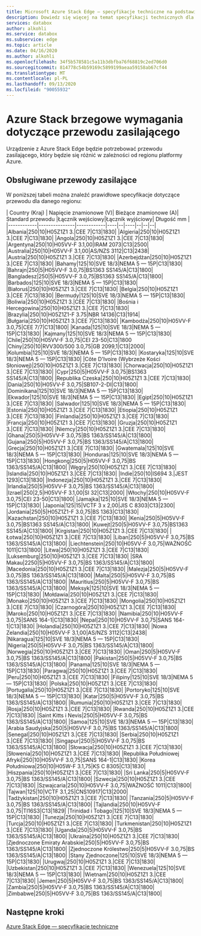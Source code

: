 ```yaml
---
title: Microsoft Azure Stack Edge — specyfikacje techniczne na podstawie lokalizacji | Microsoft Docs
description: Dowiedz się więcej na temat specyfikacji technicznych dla Azure Stack brzegowej.
services: databox
author: alkohli
ms.service: databox
ms.subservice: edge
ms.topic: article
ms.date: 04/16/2020
ms.author: alkohli
ms.openlocfilehash: 34f5b578581c5a11b3dbfba76f68819c2ed706d0
ms.sourcegitcommit: 814778c54b59169c5899199aeaa59158ab67cf44
ms.translationtype: MT
ms.contentlocale: pl-PL
ms.lasthandoff: 09/13/2020
ms.locfileid: "90055932"
---
```

# <a name="azure-stack-edge-power-cord-specifications"></a>Azure Stack brzegowe wymagania dotyczące przewodu zasilającego

Urządzenie z Azure Stack Edge będzie potrzebować przewodu zasilającego, który będzie się różnić w zależności od regionu platformy Azure.

## <a name="supported-power-cords"></a>Obsługiwane przewody zasilające

W poniższej tabeli można znaleźć prawidłowe specyfikacje dotyczące przewodu dla danego regionu:

| Country (Kraj)    | Napięcie znamionowe (V)| Bieżące znamionowe (A)| Standard przewodu |Łącznik wejściowy|Łącznik wyjściowy| Długość mm |  
|------------|---------------|------------|----|--|----|--|--|--|
|Albania|250|10|H05Z1Z1 3.|CEE 7|C13|1830|
|Algieria|250|10|H05Z1Z1 3.|CEE 7|C13|1830|
|Angola|250|10|H05Z1Z1 3.|CEE 7|C13|1830|
|Argentyna|250|10|H05VV-F 3.1,00|IRAM 2073|C13|2500|
|Australia|250|10|H05VV-F 3.1,00|AS/NZS 3112|C13|2438|
|Austria|250|10|H05Z1Z1 3.|CEE 7|C13|1830|
|Azerbejdżan|250|10|H05Z1Z1 3.|CEE 7|C13|1830|
|Bahamy|125|10|SVE 18/3|NEMA 5 — 15P|C13|1830|
|Bahrajn|250|5|H05VV-F 3.0,75|BS1363 SS145/A|C13|1800|
|Bangladesz|250|5|H05VV-F 3.0,75|BS1363 SS145/A|C13|1800|
|Barbados|125|10|SVE 18/3|NEMA 5 — 15P|C13|1830|
|Białoruś|250|10|H05Z1Z1 3.|CEE 7|C13|1830|
|Belgia|250|10|H05Z1Z1 3.|CEE 7|C13|1830|
|Bermudy|125|10|SVE 18/3|NEMA 5 — 15P|C13|1830|
|Boliwia|250|10|H05Z1Z1 3.|CEE 7|C13|1830|
|Bośnia i Hercegowina|250|10|H05Z1Z1 3.|CEE 7|C13|1830|
|Brazylia|250|10|H05Z1Z1-F 3.75|NBR 14136|C13|1914|
|Bułgaria|250|10|H05Z1Z1 3.|CEE 7|C13|1830|
|Kambodża|250|10|H05VV-F 3.0,75|CEE 7/7|C13|1800|
|Kanada|125|10|SVE 18/3|NEMA 5 — 15P|C13|1830|
|Kajmany|125|10|SVE 18/3|NEMA 5 — 15P|C13|1830|
|Chile|250|10|H05VV-F 3.0,75|CEI 23-50|C13|1800
|Chiny|250|10|RVV300/500 3.0,75|GB 2099,1|C13|2000|
|Kolumbia|125|10|SVE 18/3|NEMA 5 — 15P|C13|1830|
|Kostaryka|125|10|SVE 18/3|NEMA 5 — 15P|C13|1830|
|Côte D'Ivoire (Wybrzeże Kości Słoniowej)|250|10|H05Z1Z1 3.|CEE 7|C13|1830|
|Chorwacja|250|10|H05Z1Z1 3.|CEE 7|C13|1830|
|Cypr|250|5|H05VV-F 3.0,75|BS1363 SS145/A|C13|1800|
|Republika Czeska|250|10|H05Z1Z1 3.|CEE 7|C13|1830|
|Dania|250|10|H05VV-F 3.0,75|SB107-2-DI|C13|1800|
|Dominikana|125|10|SVE 18/3|NEMA 5 — 15P|C13|1830|
|Ekwador|125|10|SVE 18/3|NEMA 5 — 15P|C13|1830|
|Egipt|250|10|H05Z1Z1 3.|CEE 7|C13|1830|
|Salwador|125|10|SVE 18/3|NEMA 5 — 15P|C13|1830|
|Estonia|250|10|H05Z1Z1 3.|CEE 7|C13|1830|
|Etiopia|250|10|H05Z1Z1 3.|CEE 7|C13|1830|
|Finlandia|250|10|H05Z1Z1 3.|CEE 7|C13|1830|
|Francja|250|10|H05Z1Z1 3.|CEE 7|C13|1830|
|Gruzja|250|10|H05Z1Z1 3.|CEE 7|C13|1830|
|Niemcy|250|10|H05Z1Z1 3.|CEE 7|C13|1830|
|Ghana|250|5|H05VV-F 3.0,75|BS 1363/SS145/A|C13|1800|
|Gujana|250|5|H05VV-F 3.0,75|BS 1363/SS145/A|C13|1800|
|Grecja|250|10|H05Z1Z1 3.|CEE 7|C13|1830|
|Gwatemala|125|10|SVE 18/3|NEMA 5 — 15P|C13|1830|
|Honduras|125|10|SVE 18/3|NEMA 5 — 15P|C13|1830|
|Hongkong|250|5|H05VV-F 3.0,75|BS 1363/SS145/A|C13|1800|
|Węgry|250|10|H05Z1Z1 3.|CEE 7|C13|1830|
|Islandia|250|10|H05Z1Z1 3.|CEE 7|C13|1830|
|Indie|250|10|IS694 3.|JEST 1293|C13|1830|
|Indonezja|250|10|H05Z1Z1 3.|CEE 7|C13|1830|
|Irlandia|250|5|H05VV-F 3.0,75|BS 1363/SS145/A|C13|1800|
|Izrael|250|2,5|H05VV-F 3.1,00|SI 32|C13|2000|
|Włochy|250|10|H05VV-F 3.0,75|CEI 23-50|C13|1800|
|Jamajka|125|10|SVE 18/3|NEMA 5 — 15P|C13|1830|
|Japonia|125|15|VCTF 3 x 2,00|JIS C 8303|C13|2300|
|Jordania|250|5|H05Z1Z1-F 3.0,75|BS 1363|C13|1830|
|Kazachstan|250|10|H05Z1Z1 3.|CEE 7|C13|1830|
|Kenia|250|5|H05VV-F 3.0,75|BS1363 SS145/A|C13|1800|
|Kuwejt|250|5|H05VV-F 3.0,75|BS1363 SS145/A|C13|1800|
|Kirgistan|250|10|H05Z1Z1 3.|CEE 7|C13|1830|
|Łotwa|250|10|H05Z1Z1 3.|CEE 7|C13|1830|
|Liban|250|5|H05VV-F 3.0,75|BS 1363/SS145/A|C13|1800|
|Liechtenstein|250|10|H05VV-F 3.0,75|WAŻNOŚĆ 1011|C13|1800|
|Litwa|250|10|H05Z1Z1 3.|CEE 7|C13|1830|
|Luksemburg|250|10|H05Z1Z1 3.|CEE 7|C13|1830|
|SRA Makau|2250|5|H05VV-F 3.0,75|BS 1363/SS145/A|C13|1800|
|Macedonia|250|10|H05Z1Z1 3.|CEE 7|C13|1830|
|Malezja|250|5|H05VV-F 3.0,75|BS 1363/SS145/A|C13|1800|
|Malta|250|5|H05VV-F 3.0,75|BS 1363/SS145/A|C13|1800|
|Mauritius|250|5|H05VV-F 3.0,75|BS 1363/SS145/A|C13|1800|
|Meksyk|125|10|SVE 18/3|NEMA 5 — 15P|C13|1830|
|Mołdawia|250|10|H05Z1Z1 3.|CEE 7|C13|1830|
|Monako|250|10|H05Z1Z1 3.|CEE 7|C13|1830|
|Mongolia|250|10|H05Z1Z1 3.|CEE 7|C13|1830|
|Czarnogóra|250|10|H05Z1Z1 3.|CEE 7|C13|1830|
|Maroko|250|10|H05Z1Z1 3.|CEE 7|C13|1830|
|Namibia|250|10|H05VV-F 3.0,75|SANS 164-1|C13|1830|
|Nepal|250|10|H05VV-F 3.0,75|SANS 164-1|C13|1830|
|Holandia|250|10|H05Z1Z1 3.|CEE 7|C13|1830|
|Nowa Zelandia|250|10|H05VV-F 3.1,00|AS/NZS 3112|C13|2438|
|Nikaragua|125|10|SVE 18/3|NEMA 5 — 15P|C13|1830|
|Nigeria|250|5|H05VV-F 3.0,75|BS 1363/SS145/A|C13|1800|
|Norwegia|250|10|H05Z1Z1 3.|CEE 7|C13|1830|
|Oman|250|5|H05VV-F 3.0,75|BS 1363/SS145/A|C13|1800|
|Pakistan|250|5|H05VV-F 3.0,75|BS 1363/SS145/A|C13|1800|
|Panama|125|10|SVE 18/3|NEMA 5 — 15P|C13|1830|
|Paragwaj|250|10|H05Z1Z1 3.|CEE 7|C13|1830|
|Peru|250|10|H05Z1Z1 3.|CEE 7|C13|1830|
|Filipiny|125|10|SVE 18/3|NEMA 5 — 15P|C13|1830|
|Polska|250|10|H05Z1Z1 3.|CEE 7|C13|1830|
|Portugalia|250|10|H05Z1Z1 3.|CEE 7|C13|1830|
|Portoryko|125|10|SVE 18/3|NEMA 5 — 15P|C13|1830|
|Katar|250|5|H05VV-F 3.0,75|BS 1363/SS145/A|C13|1800|
|Rumunia|250|10|H05Z1Z1 3.|CEE 7|C13|1830|
|Rosja|250|10|H05Z1Z1 3.|CEE 7|C13|1830|
|Rwanda|250|10|H05Z1Z1 3.|CEE 7|C13|1830|
|Saint Kitts i Nevis|250|5|H05VV-F 3.0,75|BS 1363/SS145/A|C13|1800|
|Samoa|125|10|SVE 18/3|NEMA 5 — 15P|C13|1830|
|Arabia Saudyjska|250|5|H05VV-F 3.0,75|BS 1363/SS145/A|C13|1800|
|Senegal|250|10|H05Z1Z1 3.|CEE 7|C13|1830|
|Serbia|250|10|H05Z1Z1 3.|CEE 7|C13|1830|
|Singapur|250|5|H05VV-F 3.0,75|BS 1363/SS145/A|C13|1800|
|Słowacja|250|10|H05Z1Z1 3.|CEE 7|C13|1830|
|Słowenia|250|10|H05Z1Z1 3.|CEE 7|C13|1830|
|Republika Południowej Afryki|250|10|H05VV-F 3.0,75|SANS 164-1|C13|1830|
|Korea Południowa|250|10|H05W-F 3.1,75|KS C 8305|C13|1830|
|Hiszpania|250|10|H05Z1Z1 3.|CEE 7|C13|1830|
|Sri Lanka|250|5|H05VV-F 3.0,75|BS 1363/SS145/A|C13|1800|
|Szwecja|250|10|H05Z1Z1 3.|CEE 7|C13|1830|
|Szwajcaria|250|10|H05VV-F 3.0,75|WAŻNOŚĆ 1011|C13|1800|
|Tajwan|125|10|VCTF 3.1,25|CNS10917|C13|2000|
|Tadżykistan|250|10|H05Z1Z1 3.|CEE 7|C13|1830|
|Tanzania|250|5|H05VV-F 3.0,75|BS 1363/SS145/A|C13|1800|
|Tajlandia|250|10|H05VV-F 3.0,75|TI16S3|C13|1829|
|Trinidad i Tobago|125|10|SVE 18/3|NEMA 5 — 15P|C13|1830|
|Tunezja|250|10|H05Z1Z1 3.|CEE 7|C13|1830|
|Turcja|250|10|H05Z1Z1 3.|CEE 7|C13|1830|
|Turkmenistan|250|10|H05Z1Z1 3.|CEE 7|C13|1830|
|Uganda|250|5|H05VV-F 3.0,75|BS 1363/SS145/A|C13|1800|
|Ukraina|250|10|H05Z1Z1 3.|CEE 7|C13|1830|
|Zjednoczone Emiraty Arabskie|250|5|H05VV-F 3.0,75|BS 1363/SS145/A|C13|1800|
|Zjednoczone Królestwo|250|5|H05VV-F 3.0,75|BS 1363/SS145/A|C13|1800|
|Stany Zjednoczone|125|10|SVE 18/3|NEMA 5 — 15P|C13|1830|
|Urugwaj|250|10|H05Z1Z1 3.|CEE 7|C13|1830|
|Uzbekistan|250|10|H05Z1Z1 3.|CEE 7|C13|1830|
|Wenezuela|125|10|SVE 18/3|NEMA 5 — 15P|C13|1830|
|Wietnam|250|10|H05Z1Z1 3.|CEE 7|C13|1830|
|Jemen|250|5|H05VV-F 3.0,75|BS 1363/SS145/A|C13|1800|
|Zambia|250|5|H05VV-F 3.0,75|BS 1363/SS145/A|C13|1800|
|Zimbabwe|250|5|H05VV-F 3.0,75|BS 1363/SS145/A|C13|1800|

## <a name="next-steps"></a>Następne kroki

[Azure Stack Edge — specyfikacje techniczne](data-box-edge-technical-specifications-compliance.md)
